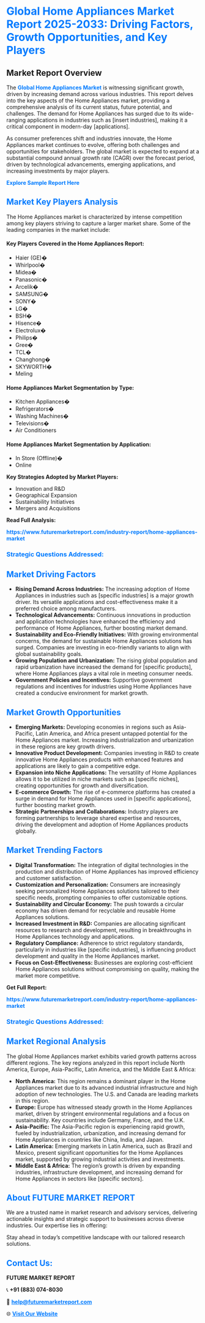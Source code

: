 <h1 style="color: #007BFF;">Global Home Appliances Market Report 2025-2033: Driving Factors, Growth Opportunities, and Key Players</h1>

<section id="overview">
<h2>Market Report Overview</h2>
<p>The <a href="https://www.futuremarketreport.com/industry-report/home-appliances-market" style="color: #007BFF; text-decoration: none;"><strong>Global Home Appliances Market</strong></a> is witnessing significant growth, driven by increasing demand across various industries. This report delves into the key aspects of the Home Appliances market, providing a comprehensive analysis of its current status, future potential, and challenges. The demand for Home Appliances has surged due to its wide-ranging applications in industries such as [insert industries], making it a critical component in modern-day [applications].</p>
<p>As consumer preferences shift and industries innovate, the Home Appliances market continues to evolve, offering both challenges and opportunities for stakeholders. The global market is expected to expand at a substantial compound annual growth rate (CAGR) over the forecast period, driven by technological advancements, emerging applications, and increasing investments by major players.</p>
</section>

<section id="overview">
<p><a href="https://www.futuremarketreport.com/request-sample/reportId=108556" style="color: #007BFF; text-decoration: none;"><strong>Explore Sample Report Here</strong></a></p>
</section>

<section id="key-players">
<h2 style="color: #007BFF;">Market Key Players Analysis</h2>
<p>The Home Appliances market is characterized by intense competition among key players striving to capture a larger market share. Some of the leading companies in the market include:</p>
<h4>Key Players Covered in the Home Appliances Report:</h4>
<ul><li>Haier (GE)�</li><li>Whirlpool�</li><li>Midea�</li><li>Panasonic�</li><li>Arcelik�</li><li>SAMSUNG�</li><li>SONY�</li><li>LG�</li><li>BSH�</li><li>Hisence�</li><li>Electrolux�</li><li>Philips�</li><li>Gree�</li><li>TCL�</li><li>Changhong�</li><li>SKYWORTH�</li><li>Meling</li></ul>
<h4>Home Appliances Market Segmentation by Type:</h4>
<ul><li>Kitchen Appliances�</li><li>Refrigerators�</li><li>Washing Machines�</li><li>Televisions�</li><li>Air Conditioners</li></ul>

<h4>Home Appliances Market Segmentation by Application:</h4>
<ul><li>In Store (Offline)�</li><li>Online</li></ul>
<p><strong>Key Strategies Adopted by Market Players:</strong></p>
<ul>
<li>Innovation and R&D</li>
<li>Geographical Expansion</li>
<li>Sustainability Initiatives</li>
<li>Mergers and Acquisitions</li>
</ul>
</section>

<section>
<p><strong>Read Full Analysis: </strong></p><a href="https://www.futuremarketreport.com/industry-report/home-appliances-market" style="color: #007BFF; text-decoration: none;"><strong>https://www.futuremarketreport.com/industry-report/home-appliances-market</strong></a>
<h3 style="color: #007BFF;">Strategic Questions Addressed:</h3>
</section>

<section id="driving-factors">
<h2 style="color: #007BFF;">Market Driving Factors</h2>
<ul>
<li><strong>Rising Demand Across Industries:</strong> The increasing adoption of Home Appliances in industries such as [specific industries] is a major growth driver. Its versatile applications and cost-effectiveness make it a preferred choice among manufacturers.</li>
<li><strong>Technological Advancements:</strong> Continuous innovations in production and application technologies have enhanced the efficiency and performance of Home Appliances, further boosting market demand.</li>
<li><strong>Sustainability and Eco-Friendly Initiatives:</strong> With growing environmental concerns, the demand for sustainable Home Appliances solutions has surged. Companies are investing in eco-friendly variants to align with global sustainability goals.</li>
<li><strong>Growing Population and Urbanization:</strong> The rising global population and rapid urbanization have increased the demand for [specific products], where Home Appliances plays a vital role in meeting consumer needs.</li>
<li><strong>Government Policies and Incentives:</strong> Supportive government regulations and incentives for industries using Home Appliances have created a conducive environment for market growth.</li>
</ul>
</section>

<section id="growth-opportunities">
<h2 style="color: #007BFF;">Market Growth Opportunities</h2>
<ul>
<li><strong>Emerging Markets:</strong> Developing economies in regions such as Asia-Pacific, Latin America, and Africa present untapped potential for the Home Appliances market. Increasing industrialization and urbanization in these regions are key growth drivers.</li>
<li><strong>Innovative Product Development:</strong> Companies investing in R&D to create innovative Home Appliances products with enhanced features and applications are likely to gain a competitive edge.</li>
<li><strong>Expansion into Niche Applications:</strong> The versatility of Home Appliances allows it to be utilized in niche markets such as [specific niches], creating opportunities for growth and diversification.</li>
<li><strong>E-commerce Growth:</strong> The rise of e-commerce platforms has created a surge in demand for Home Appliances used in [specific applications], further boosting market growth.</li>
<li><strong>Strategic Partnerships and Collaborations:</strong> Industry players are forming partnerships to leverage shared expertise and resources, driving the development and adoption of Home Appliances products globally.</li>
</ul>
</section>

<section id="trending-factors">
<h2 style="color: #007BFF;">Market Trending Factors</h2>
<ul>
<li><strong>Digital Transformation:</strong> The integration of digital technologies in the production and distribution of Home Appliances has improved efficiency and customer satisfaction.</li>
<li><strong>Customization and Personalization:</strong> Consumers are increasingly seeking personalized Home Appliances solutions tailored to their specific needs, prompting companies to offer customizable options.</li>
<li><strong>Sustainability and Circular Economy:</strong> The push towards a circular economy has driven demand for recyclable and reusable Home Appliances solutions.</li>
<li><strong>Increased Investment in R&D:</strong> Companies are allocating significant resources to research and development, resulting in breakthroughs in Home Appliances technology and applications.</li>
<li><strong>Regulatory Compliance:</strong> Adherence to strict regulatory standards, particularly in industries like [specific industries], is influencing product development and quality in the Home Appliances market.</li>
<li><strong>Focus on Cost-Effectiveness:</strong> Businesses are exploring cost-efficient Home Appliances solutions without compromising on quality, making the market more competitive.</li>
</ul>
</section>

<section>
<p><strong>Get Full Report: </strong></p><a href="https://www.futuremarketreport.com/industry-report/home-appliances-market" style="color: #007BFF; text-decoration: none;"><strong>https://www.futuremarketreport.com/industry-report/home-appliances-market</strong></a>
<h3 style="color: #007BFF;">Strategic Questions Addressed:</h3>
</section>


<section id="regional-analysis">
<h2 style="color: #007BFF;">Market Regional Analysis</h2>
<p>The global Home Appliances market exhibits varied growth patterns across different regions. The key regions analyzed in this report include North America, Europe, Asia-Pacific, Latin America, and the Middle East & Africa:</p>
<ul>
<li><strong>North America:</strong> This region remains a dominant player in the Home Appliances market due to its advanced industrial infrastructure and high adoption of new technologies. The U.S. and Canada are leading markets in this region.</li>
<li><strong>Europe:</strong> Europe has witnessed steady growth in the Home Appliances market, driven by stringent environmental regulations and a focus on sustainability. Key countries include Germany, France, and the U.K.</li>
<li><strong>Asia-Pacific:</strong> The Asia-Pacific region is experiencing rapid growth, fueled by industrialization, urbanization, and increasing demand for Home Appliances in countries like China, India, and Japan.</li>
<li><strong>Latin America:</strong> Emerging markets in Latin America, such as Brazil and Mexico, present significant opportunities for the Home Appliances market, supported by growing industrial activities and investments.</li>
<li><strong>Middle East & Africa:</strong> The region’s growth is driven by expanding industries, infrastructure development, and increasing demand for Home Appliances in sectors like [specific sectors].</li>
</ul>
</section>

<footer>
<h2 style="color: #007BFF;">About FUTURE MARKET REPORT</h2>
<p>We are a trusted name in market research and advisory services, delivering actionable insights and strategic support to businesses across diverse industries. Our expertise lies in offering:</p>

<p>Stay ahead in today’s competitive landscape with our tailored research solutions.</p>

<h2 style="color: #007BFF;">Contact Us:</h2>
<p><strong>FUTURE MARKET REPORT</strong></p>
<p>📞 <strong>+91 (883) 074-8030</strong></p>
<p>📧 <strong><a href="mailto:help@futuremarketreport.com" style="color: #007BFF;">help@futuremarketreport.com</a></strong></p>
<p>🌐 <strong><a href="https://www.futuremarketreport.com/" style="color: #007BFF;">Visit Our Website</a></strong></p>
</footer>